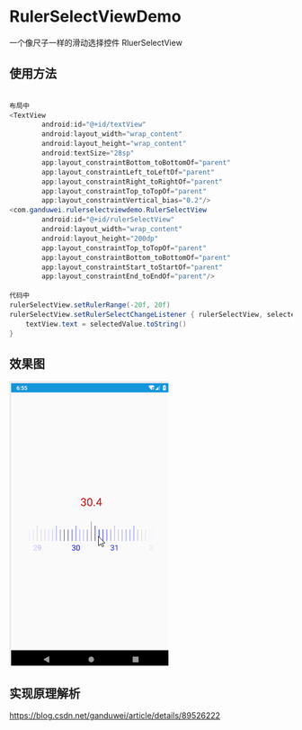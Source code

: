# RulerSelectViewDemo
一个像尺子一样的滑动选择控件 RluerSelectView
## 使用方法
```java

布局中
<TextView
        android:id="@+id/textView"
        android:layout_width="wrap_content"
        android:layout_height="wrap_content"
        android:textSize="28sp"
        app:layout_constraintBottom_toBottomOf="parent"
        app:layout_constraintLeft_toLeftOf="parent"
        app:layout_constraintRight_toRightOf="parent"
        app:layout_constraintTop_toTopOf="parent"
        app:layout_constraintVertical_bias="0.2"/>
<com.ganduwei.rulerselectviewdemo.RulerSelectView
        android:id="@+id/rulerSelectView"
        android:layout_width="wrap_content"
        android:layout_height="200dp"
        app:layout_constraintTop_toTopOf="parent"
        app:layout_constraintBottom_toBottomOf="parent"
        app:layout_constraintStart_toStartOf="parent"
        app:layout_constraintEnd_toEndOf="parent"/>
            
代码中
rulerSelectView.setRulerRange(-20f, 20f)
rulerSelectView.setRulerSelectChangeListener { rulerSelectView, selectedPosition, selectedValue ->
    textView.text = selectedValue.toString()
}
```
## 效果图
![这里随便写文字](https://github.com/ganduwei/RulerSelectViewDemo/blob/master/ruler14154.gif)

## 实现原理解析
https://blog.csdn.net/ganduwei/article/details/89526222

